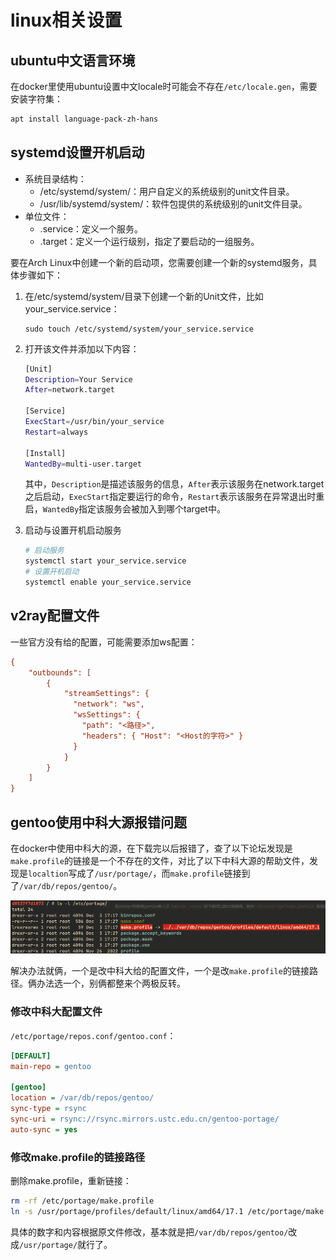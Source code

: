 # linux相关设置

## ubuntu中文语言环境

在docker里使用ubuntu设置中文locale时可能会不存在`/etc/locale.gen`，需要安装字符集：

```sh
apt install language-pack-zh-hans
```

## systemd设置开机启动

- 系统目录结构：
    - /etc/systemd/system/：用户自定义的系统级别的unit文件目录。
    - /usr/lib/systemd/system/：软件包提供的系统级别的unit文件目录。
- 单位文件：
    - .service：定义一个服务。
    - .target：定义一个运行级别，指定了要启动的一组服务。

要在Arch Linux中创建一个新的启动项，您需要创建一个新的systemd服务，具体步骤如下：

1. 在/etc/systemd/system/目录下创建一个新的Unit文件，比如your_service.service：

    ```
    sudo touch /etc/systemd/system/your_service.service
    ```

2. 打开该文件并添加以下内容：

    ```bash
    [Unit]
    Description=Your Service
    After=network.target

    [Service]
    ExecStart=/usr/bin/your_service
    Restart=always

    [Install]
    WantedBy=multi-user.target
    ```

    其中，`Description`是描述该服务的信息，`After`表示该服务在network.target之后启动，`ExecStart`指定要运行的命令，`Restart`表示该服务在异常退出时重启，`WantedBy`指定该服务会被加入到哪个target中。

3. 启动与设置开机启动服务

    ```sh
    # 启动服务
    systemctl start your_service.service
    # 设置开机启动
    systemctl enable your_service.service
    ```


## v2ray配置文件

一些官方没有给的配置，可能需要添加ws配置：

```ini
{
    "outbounds": [
        {
            "streamSettings": {
              "network": "ws",
              "wsSettings": {
                "path": "<路径>",
                "headers": { "Host": "<Host的字符>" }
              }
            }
        }
    ]
}
```

## gentoo使用中科大源报错问题

在docker中使用中科大的源，在下载完以后报错了，查了以下论坛发现是`make.profile`的链接是一个不存在的文件，对比了以下中科大源的帮助文件，发现是`localtion`写成了`/usr/portage/`，而`make.profile`链接到了`/var/db/repos/gentoo/`。

![Alt text](img/docker中gentoo的portage报错.png)

解决办法就俩，一个是改中科大给的配置文件，一个是改`make.profile`的链接路径。俩办法选一个，别俩都整来个两极反转。

### 修改中科大配置文件

`/etc/portage/repos.conf/gentoo.conf`：

```ini
[DEFAULT]
main-repo = gentoo

[gentoo]
location = /var/db/repos/gentoo/
sync-type = rsync
sync-uri = rsync://rsync.mirrors.ustc.edu.cn/gentoo-portage/
auto-sync = yes
```

### 修改make.profile的链接路径

删除make.profile，重新链接：

```bash
rm -rf /etc/portage/make.profile
ln -s /usr/portage/profiles/default/linux/amd64/17.1 /etc/portage/make.profile
```

具体的数字和内容根据原文件修改，基本就是把`/var/db/repos/gentoo/`改成`/usr/portage/`就行了。